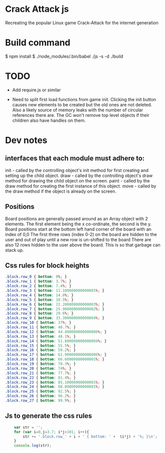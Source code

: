 # Crack Attack js

Recreating the popular Linux game Crack-Attack for the internet generation

# Build command

$ npm install
$ ./node_modules/.bin/babel ./js -s -d ./build

# TODO

* Add require.js or similar

* Need to split first load functions from game init.
	Clicking the init button causes new elements to be created but the old ones are not deleted.
	Also a likely source of memory leaks with the number of circular references there are.
	The GC won't remove top level objects if their children also have handles on them.

# Dev notes

## interfaces that each module must adhere to:

init - called by the controlling object's init method for first creating and setting up the child object.
draw - called by the controlling object's draw method for drawing the child object on the screen.
paint - called by the draw method for creating the first instance of this object.
move - called by the draw method if the object is already on the screen.

## Positions

Board positions are generally passed around as an Array object with 2 elements.
The first element being the x co-ordinate, the second is the y.
Board positions start at the bottom left hand corner of the board with an index of 0,0
The first three rows (index 0-2) on the board are hidden to the user and out of play until a new row is un-shifted to the board
There are also 12 rows hidden to the user above the board. This is so that garbage can stack up.


## Css rules for block heights

```css
.block.row_0 { bottom: 0%; }
.block.row_1 { bottom: 3.7%; }
.block.row_2 { bottom: 7.4%; }
.block.row_3 { bottom: 11.100000000000001%; }
.block.row_4 { bottom: 14.8%; }
.block.row_5 { bottom: 18.5%; }
.block.row_6 { bottom: 22.200000000000003%; }
.block.row_7 { bottom: 25.900000000000002%; }
.block.row_8 { bottom: 29.6%; }
.block.row_9 { bottom: 33.300000000000004%; }
.block.row_10 { bottom: 37%; }
.block.row_11 { bottom: 40.7%; }
.block.row_12 { bottom: 44.400000000000006%; }
.block.row_13 { bottom: 48.1%; }
.block.row_14 { bottom: 51.800000000000004%; }
.block.row_15 { bottom: 55.5%; }
.block.row_16 { bottom: 59.2%; }
.block.row_17 { bottom: 62.900000000000006%; }
.block.row_18 { bottom: 66.60000000000001%; }
.block.row_19 { bottom: 70.3%; }
.block.row_20 { bottom: 74%; }
.block.row_21 { bottom: 77.7%; }
.block.row_22 { bottom: 81.4%; }
.block.row_23 { bottom: 85.10000000000001%; }
.block.row_24 { bottom: 88.80000000000001%; }
.block.row_25 { bottom: 92.5%; }
.block.row_26 { bottom: 96.2%; }
.block.row_27 { bottom: 99.9%; }
```

## Js to generate the css rules

```javascript
    var str = '';
    for (var i=0,j=3.7; i*j<101; i++){
        str += '.block.row_' + i + ' { bottom: ' +  (i*j) + '%; }\n';
    }
    console.log(str);
```
